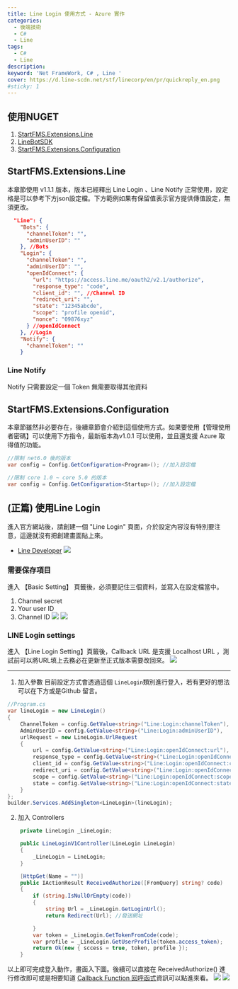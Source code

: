 ```yaml
---
title: Line Login 使用方式 - Azure 實作
categories: 
  - 後端技術
  - C#
  - Line
tags: 
  - C#
  - Line
description:
keyword: 'Net FrameWork, C# , Line '
cover: https://d.line-scdn.net/stf/linecorp/en/pr/quickreply_en.png
#sticky: 1
---
```


## 使用NUGET
1. [StartFMS.Extensions.Line](https://www.nuget.org/packages/StartFMS.Extensions.Line)
2. [LineBotSDK](https://www.nuget.org/packages/LineBotSDK)
3. [StartFMS.Extensions.Configuration](https://www.nuget.org/packages/StartFMS.Extensions.Configuration)

## StartFMS.Extensions.Line
本章節使用 v1.1.1 版本，版本已經釋出 Line Login 、Line Notify 正常使用，設定格是可以參考下方json設定檔。下方範例如果有保留值表示官方提供傳值設定，無須更改。
```json
  "Line": {
    "Bots": {
      "channelToken": "",
      "adminUserID": ""
    }, //Bots
    "Login": {
      "channelToken": "",
      "adminUserID": "",
      "openIdConnect": {
        "url": "https://access.line.me/oauth2/v2.1/authorize",
        "response_type": "code",
        "client_id": "", //Channel ID 
        "redirect_uri": "",
        "state": "12345abcde",
        "scope": "profile openid",
        "nonce": "09876xyz"
      } //openIdConnect
    }, //Login
    "Notify": {
      "channelToken": ""
    }
```

### Line Notify 
Notify 只需要設定一個 Token 無需要取得其他資料

## StartFMS.Extensions.Configuration
本章節雖然非必要存在，後續章節會介紹到這個使用方式。如果要使用【管理使用者密碼】可以使用下方指令，最新版本為v1.0.1 可以使用，並且還支援 Azure 取得值的功能。
```cs
//限制 net6.0 後的版本
var config = Config.GetConfiguration<Program>(); //加入設定檔

//限制 core 1.0 ~ core 5.0 的版本
var config = Config.GetConfiguration<Startup>(); //加入設定檔
```


## (正篇) 使用Line Login 
進入官方網站後，請創建一個 "Line Login" 頁面，介於設定內容沒有特別要注意，這邊就沒有把創建畫面貼上來。
- [Line Developer](https://developers.line.biz/console/)
![](/image/20230406_09-48-38.png)


### 需要保存項目
進入 【Basic Setting】 頁籤後，必須要記住三個資料，並寫入在設定檔當中。
1. Channel secret 
2. Your user ID 
3. Channel ID 
![](/image/20230406_09-50-56.png)
![](/image/20230406_09-51-19.png)


### LINE Login settings
進入 【Line Login Setting】頁籤後，Callback URL 是支援 Localhost URL ，測試前可以將URL填上去務必在更新至正式版本需要改回來。
![](/image/20230406_09-55-45.png)

---

1. 加入參數
目前設定方式會透過這個 ```LineLogin```類別進行登入，若有更好的想法可以在下方或是Github 留言。
```cs
//Program.cs
var lineLogin = new LineLogin()
{
    ChannelToken = config.GetValue<string>("Line:Login:channelToken"),
    AdminUserID = config.GetValue<string>("Line:Login:adminUserID"),
    urlRequest = new LineLogin.UrlRequest
    {
        url = config.GetValue<string>("Line:Login:openIdConnect:url"),
        response_type = config.GetValue<string>("Line:Login:openIdConnect:response_type"),
        client_id = config.GetValue<string>("Line:Login:openIdConnect:client_id"),
        redirect_uri = config.GetValue<string>("Line:Login:openIdConnect:redirect_uri"),
        scope = config.GetValue<string>("Line:Login:openIdConnect:scope"),
        state = config.GetValue<string>("Line:Login:openIdConnect:state"),
    }
};
builder.Services.AddSingleton<LineLogin>(lineLogin);
```

2. 加入 Controllers
```cs
    private LineLogin _LineLogin;

    public LineLoginV1Controller(LineLogin LineLogin)
    {
        _LineLogin = LineLogin;
    }

    [HttpGet(Name = "")]
    public IActionResult ReceivedAuthorize([FromQuery] string? code)
    {
        if (string.IsNullOrEmpty(code))
        {
            string Url = _LineLogin.GetLoginUrl();
            return Redirect(Url); //發送網址

        }
        var token = _LineLogin.GetTokenFromCode(code);
        var profile = _LineLogin.GetUserProfile(token.access_token);
        return Ok(new { sccess = true, token, profile });
    }
```

以上即可完成登入動作，畫面入下圖。後續可以直接在 ReceivedAuthorize() 進行修改即可或是相要知道 [Callback Function 回呼函式](../../../%E5%89%8D%E7%AB%AF%E6%8A%80%E8%A1%93/JS/js-callback.md)資訊可以點進來看。
![](/image/20230406_10-01-48.png)
![](/image/20230406_10-02-20.png)